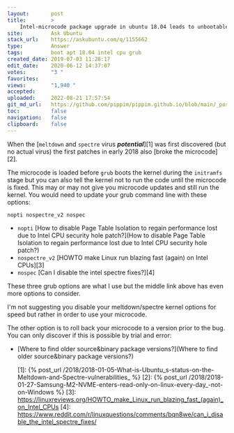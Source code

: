 ```yaml
---
layout:       post
title:        >
    Intel-microcode package upgrade in ubuntu 18.04 leads to unbootable system
site:         Ask Ubuntu
stack_url:    https://askubuntu.com/q/1155662
type:         Answer
tags:         boot apt 18.04 intel cpu grub
created_date: 2019-07-03 11:28:17
edit_date:    2020-06-12 14:37:07
votes:        "3 "
favorites:    
views:        "1,940 "
accepted:     
uploaded:     2022-08-21 17:57:54
git_md_url:   https://github.com/pippim/pippim.github.io/blob/main/_posts/2019/2019-07-03-Intel-microcode-package-upgrade-in-ubuntu-18.04-leads-to-unbootable-system.md
toc:          false
navigation:   false
clipboard:    false
---
```


When the [`meltdown` and `spectre` virus ***potential***][1] was first discovered (but no actual virus) the first patches in early 2018 also [broke the microcode][2].

The microcode is loaded before `grub` boots the kernel during the `initramfs` stage but you can also tell the kernel not to run the code until the microcode is fixed. This may or may not give you microcode updates and still run the kernel. You would need to update your grub command line with these options:

``` 
nopti nospectre_v2 nospec
```

- `nopti` [How to disable Page Table Isolation to regain performance lost due to Intel CPU security hole patch?](How to disable Page Table Isolation to regain performance lost due to Intel CPU security hole patch?)
- `nospectre_v2` [HOWTO make Linux run blazing fast (again) on Intel CPUs][3]
- `nospec` [Can I disable the intel spectre fixes?][4]

These three grub options are what I use but the middle link above has even more options to consider.

I'm not suggesting you disable your meltdown/spectre kernel options for speed but rather in order to use your microcode.

The other option is to roll back your microcode to a version prior to the bug. You can only discover if this is possible by trial and error:

- [Where to find older source&amp;binary package versions?](Where to find older source&amp;binary package versions?)

  [1]: {% post_url /2018/2018-01-05-What-is-Ubuntu_s-status-on-the-Meltdown-and-Spectre-vulnerabilities_ %}
  [2]: {% post_url /2018/2018-01-27-Samsung-M2-NVME-enters-read-only-on-linux-every-day_-not-on-Windows %}
  [3]: https://linuxreviews.org/HOWTO_make_Linux_run_blazing_fast_(again)_on_Intel_CPUs
  [4]: https://www.reddit.com/r/linuxquestions/comments/bqn8we/can_i_disable_the_intel_spectre_fixes/
